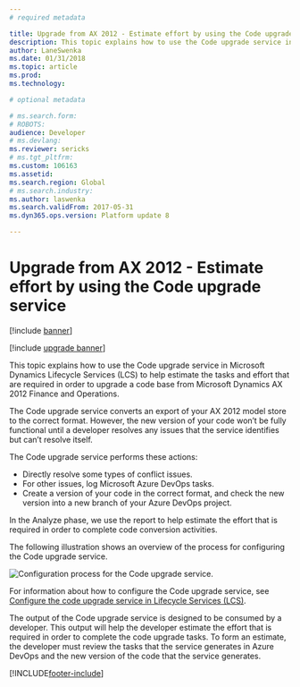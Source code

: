```yaml
---
# required metadata

title: Upgrade from AX 2012 - Estimate effort by using the Code upgrade service
description: This topic explains how to use the Code upgrade service in LCS to estimate the tasks and effort that are required in order to upgrade a code base.
author: LaneSwenka
ms.date: 01/31/2018
ms.topic: article
ms.prod: 
ms.technology: 

# optional metadata

# ms.search.form: 
# ROBOTS: 
audience: Developer
# ms.devlang: 
ms.reviewer: sericks
# ms.tgt_pltfrm: 
ms.custom: 106163
ms.assetid: 
ms.search.region: Global
# ms.search.industry: 
ms.author: laswenka
ms.search.validFrom: 2017-05-31
ms.dyn365.ops.version: Platform update 8

---
```


# Upgrade from AX 2012 - Estimate effort by using the Code upgrade service

[!include [banner](../includes/banner.md)]

[!include [upgrade banner](../includes/upgrade-banner.md)]

This topic explains how to use the Code upgrade service in Microsoft Dynamics Lifecycle Services (LCS) to help estimate the tasks and effort that are required in order to upgrade a code base from Microsoft Dynamics AX 2012 Finance and Operations.

The Code upgrade service converts an export of your AX 2012 model store to the correct format. However, the new version of your code won’t be fully functional until a developer resolves any issues that the service identifies but can’t resolve itself.

The Code upgrade service performs these actions:

- Directly resolve some types of conflict issues.
- For other issues, log Microsoft Azure DevOps tasks.
- Create a version of your code in the correct format, and check the new version into a new branch of your Azure DevOps project.

In the Analyze phase, we use the report to help estimate the effort that is required in order to complete code conversion activities.

The following illustration shows an overview of the process for configuring the Code upgrade service.

![Configuration process for the Code upgrade service.](media/codeUpgradeConfigurationProcess.png)

For information about how to configure the Code upgrade service, see [Configure the code upgrade service in Lifecycle Services (LCS)](../lifecycle-services/configure-execute-code-upgrade.md).

The output of the Code upgrade service is designed to be consumed by a developer. This output will help the developer estimate the effort that is required in order to complete the code upgrade tasks. To form an estimate, the developer must review the tasks that the service generates in Azure DevOps and the new version of the code that the service generates.


[!INCLUDE[footer-include](../../../includes/footer-banner.md)]